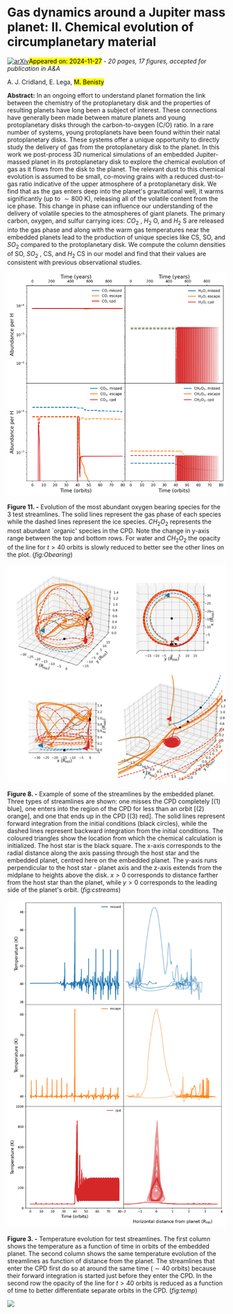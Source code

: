<div class="macros" style="visibility:hidden;">
$\newcommand{\ensuremath}{}$
$\newcommand{\xspace}{}$
$\newcommand{\object}[1]{\texttt{#1}}$
$\newcommand{\farcs}{{.}''}$
$\newcommand{\farcm}{{.}'}$
$\newcommand{\arcsec}{''}$
$\newcommand{\arcmin}{'}$
$\newcommand{\ion}[2]{#1#2}$
$\newcommand{\textsc}[1]{\textrm{#1}}$
$\newcommand{\hl}[1]{\textrm{#1}}$
$\newcommand{\footnote}[1]{}$
$\newcommand{\ignore}[1]$
$\newcommand\na{{New Astronomy}}$
$\newcommand\nat{{Nature}}$
$\newcommand\icarus{{Icarus}}$
$\newcommand\pasj{{PASJ}}$
$\newcommand\mnras{{MNRAS}}$
$\newcommand\aap{{A\&A}}$
$\newcommand\nat{{\it Nature}}$
$\newcommand\aass{{A\&AS}}$
$\newcommand\apj{{ApJ}}$
$\newcommand\apjl{{ApJL}}$
$\newcommand\araa{{ARA\&A}}$
$\newcommand\aj{{AJ}}$
$\newcommand\aas{{American Astronomical Society Meeting.}}$
$\newcommand\apjs{{ApJS}}$
$\newcommand\apss{{Ap\&SS}}$
$\newcommand\aaps{{A\&ASS}}$
$\newcommand\jrasc{{JRASC}}$
$\newcommand\pasp{{PASP}}$
$\newcommand\nature{{Nature}}$
$\newcommand\sciam{{Scientific American}}$
$\newcommand\astroph{{astro-ph}}$
$\newcommand\ssr{{Space Sci. Rev.}}$
$\newcommand\psj{{PSJ}}$
$\newcommand{\mdot}{\dot{M}}$
$\newcommand{\micron}{\mum }$</div>



<div id="title">

#  Gas dynamics around a Jupiter mass planet: II. Chemical evolution of circumplanetary material 

</div>
<div id="comments">

[![arXiv](https://img.shields.io/badge/arXiv-2411.17408-b31b1b.svg)](https://arxiv.org/abs/2411.17408)<mark>Appeared on: 2024-11-27</mark> -  _20 pages, 17 figures, accepted for publication in A&A_

</div>
<div id="authors">

A. J. Cridland, E. Lega, <mark>M. Benisty</mark>

</div>
<div id="abstract">

**Abstract:** In an ongoing effort to understand planet formation the link between the chemistry of the protoplanetary disk and the properties of resulting planets have long been a subject of interest. These connections have generally been made between mature planets and young protoplanetary disks through the carbon-to-oxygen (C/O) ratio. In a rare number of systems, young protoplanets have been found within their natal protoplanetary disks. These systems offer a unique opportunity to directly study the delivery of gas from the protoplanetary disk to the planet. In this work we post-process 3D numerical simulations of an embedded Jupiter-massed planet in its protoplanetary disk to explore the chemical evolution of gas as it flows from the disk to the planet. The relevant dust to this chemical evolution is assumed to be small, co-moving grains with a reduced dust-to-gas ratio indicative of the upper atmosphere of a protoplanetary disk. We find that as the gas enters deep into the planet's gravitational well, it warms significantly (up to $\sim 800$ K), releasing all of the volatile content from the ice phase. This change in phase can influence our understanding of the delivery of volatile species to the atmospheres of giant planets. The primary carbon, oxygen, and sulfur carrying ices: $CO_2$ , $H_2$ O, and $H_2$ S are released into the gas phase and along with the warm gas temperatures near the embedded planets lead to the production of unique species like CS, SO, and $SO_2$ compared to the protoplanetary disk. We compute the column densities of SO, $SO_2$ , CS, and $H_2$ CS  in our model and find that their values  are consistent with previous observational studies.

</div>

<div id="div_fig1">

<img src="tmp_2411.17408/./Sm01_Obearing_moded.png" alt="Fig11" width="100%"/>

**Figure 11. -** Evolution of the most abundant oxygen bearing species for the 3 test streamlines. The solid lines represent the gas phase of each species while the dashed lines represent the ice species. $CH_2$$O_2$ represents the most abundant `organic' species in the CPD. Note the change in y-axis range between the top and bottom rows. For water and $CH_2$$O_2$ the opacity of the line for $t>40$ orbits is slowly reduced to better see the other lines on the plot. (*fig:Obearing*)

</div>
<div id="div_fig2">

<img src="tmp_2411.17408/./Sm01_cstreams_sample_streams.png" alt="Fig8" width="100%"/>

**Figure 8. -** Example of some of the streamlines by the embedded planet. Three types of streamlines are shown: one misses the CPD completely [(1) blue], one enters into the region of the CPD for less than an orbit [(2) orange], and one that ends up in the CPD [(3) red]. The solid lines represent forward integration from the initial conditions (black circles), while the dashed lines represent backward integration from the initial conditions. The coloured triangles show the location from which the chemical calculation is initialized. The host star is the black square. The x-axis corresponds to the radial distance along the axis passing through the host star and the embedded planet, centred here on the embedded planet. The y-axis runs perpendicular to the host star - planet axis and the z-axis extends from the midplane to heights above the disk. $x > 0$ corresponds to distance farther from the host star than the planet, while $y>0$ corresponds to the leading side of the planet's orbit. (*fig:cstreams*)

</div>
<div id="div_fig3">

<img src="tmp_2411.17408/./Sm01_tempevo_combined.png" alt="Fig3" width="100%"/>

**Figure 3. -** Temperature evolution for test streamlines. The first column shows the temperature as a function of time in orbits of the embedded planet. The second column shows the same temperature evolution of the streamlines as function of distance from the planet. The streamlines that enter the CPD first do so at around the same time ($\sim40$ orbits) because their forward integration is started just before they enter the CPD. In the second row the opacity of the line for $t>40$ orbits is reduced as a function of time to better differentiate separate orbits in the CPD. (*fig:temp*)

</div><div id="qrcode"><img src=https://api.qrserver.com/v1/create-qr-code/?size=100x100&data="https://arxiv.org/abs/2411.17408"></div>